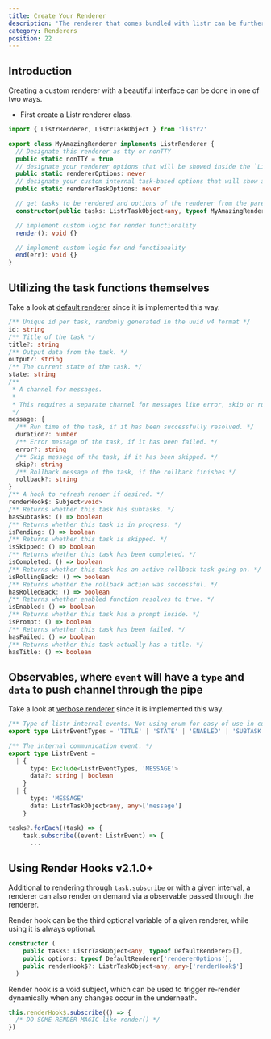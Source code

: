 ```yaml
---
title: Create Your Renderer
description: 'The renderer that comes bundled with listr can be further customized.'
category: Renderers
position: 22
---
```


## Introduction

Creating a custom renderer with a beautiful interface can be done in one of two ways.

- First create a Listr renderer class.

```typescript
import { ListrRenderer, ListrTaskObject } from 'listr2'

export class MyAmazingRenderer implements ListrRenderer {
  // Designate this renderer as tty or nonTTY
  public static nonTTY = true
  // designate your renderer options that will be showed inside the `ListrOptions` as rendererOptions
  public static rendererOptions: never
  // designate your custom internal task-based options that will show as `options` in the task itself
  public static rendererTaskOptions: never

  // get tasks to be rendered and options of the renderer from the parent
  constructor(public tasks: ListrTaskObject<any, typeof MyAmazingRenderer>[], public options: typeof MyAmazingRenderer['rendererOptions']) {}

  // implement custom logic for render functionality
  render(): void {}

  // implement custom logic for end functionality
  end(err): void {}
}
```

## Utilizing the task functions themselves

Take a look at [default renderer](https://github.com/cenk1cenk2/listr2/tree/master/src/renderer/default.renderer.ts) since it is implemented this way.

```typescript
/** Unique id per task, randomly generated in the uuid v4 format */
id: string
/** Title of the task */
title?: string
/** Output data from the task. */
output?: string
/** The current state of the task. */
state: string
/**
 * A channel for messages.
 *
 * This requires a separate channel for messages like error, skip or runtime messages to further utilize in the renderers.
 */
message: {
  /** Run time of the task, if it has been successfully resolved. */
  duration?: number
  /** Error message of the task, if it has been failed. */
  error?: string
  /** Skip message of the task, if it has been skipped. */
  skip?: string
  /** Rollback message of the task, if the rollback finishes */
  rollback?: string
}
/** A hook to refresh render if desired. */
renderHook$: Subject<void>
/** Returns whether this task has subtasks. */
hasSubtasks: () => boolean
/** Returns whether this task is in progress. */
isPending: () => boolean
/** Returns whether this task is skipped. */
isSkipped: () => boolean
/** Returns whether this task has been completed. */
isCompleted: () => boolean
/** Returns whether this task has an active rollback task going on. */
isRollingBack: () => boolean
/** Returns whether the rollback action was successful. */
hasRolledBack: () => boolean
/** Returns whether enabled function resolves to true. */
isEnabled: () => boolean
/** Returns whether this task has a prompt inside. */
isPrompt: () => boolean
/** Returns whether this task has been failed. */
hasFailed: () => boolean
/** Returns whether this task actually has a title. */
hasTitle: () => boolean
```

## Observables, where `event` will have a `type` and `data` to push channel through the pipe

Take a look at [verbose renderer](https://github.com/cenk1cenk2/listr2/tree/master/src/renderer/verbose.renderer.ts) since it is implemented this way.

```typescript
/** Type of listr internal events. Not using enum for easy of use in custom JavaScript renderers. */
export type ListrEventTypes = 'TITLE' | 'STATE' | 'ENABLED' | 'SUBTASK' | 'DATA' | 'MESSAGE'

/** The internal communication event. */
export type ListrEvent =
  | {
      type: Exclude<ListrEventTypes, 'MESSAGE'>
      data?: string | boolean
    }
  | {
      type: 'MESSAGE'
      data: ListrTaskObject<any, any>['message']
    }
```

```typescript
tasks?.forEach((task) => {
    task.subscribe((event: ListrEvent) => {
      ...
```

## Using Render Hooks <badge>v2.1.0+</badge>

Additional to rendering through `task.subscribe` or with a given interval, a renderer can also render on demand via a observable passed through the renderer.

Render hook can be the third optional variable of a given renderer, while using it is always optional.

```typescript
constructor (
    public tasks: ListrTaskObject<any, typeof DefaultRenderer>[],
    public options: typeof DefaultRenderer['rendererOptions'],
    public renderHook$?: ListrTaskObject<any, any>['renderHook$']
  )
```

Render hook is a void subject, which can be used to trigger re-render dynamically when any changes occur in the underneath.

```typescript
this.renderHook$.subscribe(() => {
  /* DO SOME RENDER MAGIC like render() */
})
```
